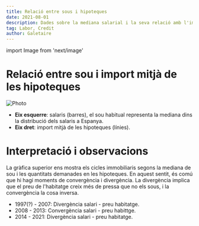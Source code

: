 ```yaml
---
title: Relació entre sous i hipoteques
date: 2021-08-01
description: Dades sobre la mediana salarial i la seva relació amb l'import mitjà de les hipoteques. Aquesta comparació ens mostra si hi ha desconnexió salarial.
tag: Labor, Credit
author: Galetaire
---
```


import Image from 'next/image'

# Relació entre sou i import mitjà de les hipoteques

<Image
  src="/images/sou.png"
  alt="Photo"
  width={709}
  height={414}
  priority
  className="next-image"
/>

- **Eix esquerre**: salaris (barres), el sou habitual representa la mediana dins la distribució dels salaris a Espanya.
- **Eix dret**: import mitjà de les hipoteques (línies).

# Interpretació i observacions

La gràfica superior ens mostra els cicles immobiliaris segons la mediana de sou i les quantitats demanades en les hipoteques. En aquest sentit, és comú que hi
hagi moments de convergència i divergència. La divergència implica que el preu de l'habitatge creix més de pressa que no els sous, i la convergència la cosa
inversa.

- 1997(?) - 2007: Divergència salari - preu habitatge.
- 2008 - 2013: Convergència salari - preu habittge.
- 2014 - 2021: Divergència salari - preu habitatge.
